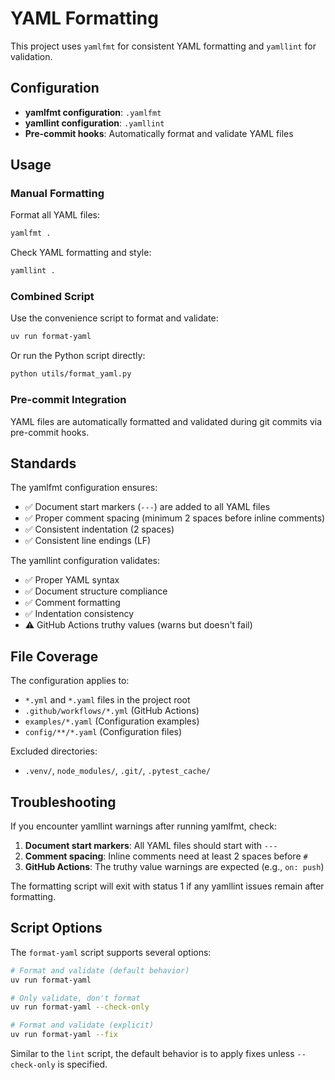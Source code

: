 # YAML Formatting

This project uses `yamlfmt` for consistent YAML formatting and `yamllint` for validation.

## Configuration

- **yamlfmt configuration**: `.yamlfmt`
- **yamllint configuration**: `.yamllint`
- **Pre-commit hooks**: Automatically format and validate YAML files

## Usage

### Manual Formatting

Format all YAML files:
```bash
yamlfmt .
```

Check YAML formatting and style:
```bash
yamllint .
```

### Combined Script

Use the convenience script to format and validate:
```bash
uv run format-yaml
```

Or run the Python script directly:
```bash
python utils/format_yaml.py
```

### Pre-commit Integration

YAML files are automatically formatted and validated during git commits via pre-commit hooks.

## Standards

The yamlfmt configuration ensures:

- ✅ Document start markers (`---`) are added to all YAML files
- ✅ Proper comment spacing (minimum 2 spaces before inline comments)
- ✅ Consistent indentation (2 spaces)
- ✅ Consistent line endings (LF)

The yamllint configuration validates:

- ✅ Proper YAML syntax
- ✅ Document structure compliance
- ✅ Comment formatting
- ✅ Indentation consistency
- ⚠️  GitHub Actions truthy values (warns but doesn't fail)

## File Coverage

The configuration applies to:

- `*.yml` and `*.yaml` files in the project root
- `.github/workflows/*.yml` (GitHub Actions)
- `examples/*.yaml` (Configuration examples)
- `config/**/*.yaml` (Configuration files)

Excluded directories:
- `.venv/`, `node_modules/`, `.git/`, `.pytest_cache/`

## Troubleshooting

If you encounter yamllint warnings after running yamlfmt, check:

1. **Document start markers**: All YAML files should start with `---`
2. **Comment spacing**: Inline comments need at least 2 spaces before `#`
3. **GitHub Actions**: The truthy value warnings are expected (e.g., `on: push`)

The formatting script will exit with status 1 if any yamllint issues remain after formatting.

## Script Options

The `format-yaml` script supports several options:

```bash
# Format and validate (default behavior)
uv run format-yaml

# Only validate, don't format
uv run format-yaml --check-only

# Format and validate (explicit)
uv run format-yaml --fix
```

Similar to the `lint` script, the default behavior is to apply fixes unless `--check-only` is specified.